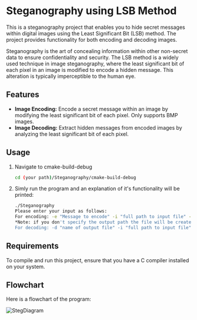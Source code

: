 # Steganography using LSB Method

This is a steganography project that enables you to hide secret messages within digital images using the Least Significant Bit (LSB) method. The project provides functionality for both encoding and decoding images.

Steganography is the art of concealing information within other non-secret data to ensure confidentiality and security. The LSB method is a widely used technique in image steganography, where the least significant bit of each pixel in an image is modified to encode a hidden message. This alteration is typically imperceptible to the human eye.

## Features

- **Image Encoding:** Encode a secret message within an image by modifying the least significant bit of each pixel. Only supports BMP images.
- **Image Decoding:** Extract hidden messages from encoded images by analyzing the least significant bit of each pixel.

## Usage

1. Navigate to cmake-build-debug

   ```bash
   cd (your path)/Steganography/cmake-build-debug
2. Simly run the program and an explanation of it's functionality will be printed:

    ```bash
   ./Steganography
   Please enter your input as follows:
   For encoding: -e "Message to encode" -i "full path to input file" -o "full path to where the output file will be stored"
   *Note: if you don't specify the output path the file will be created in your current directory
   For decoding: -d "name of output file" -i "full path to input file"

## Requirements
To compile and run this project, ensure that you have a C compiler installed on your system.

## Flowchart
Here is a flowchart of the program:

![StegDiagram](https://github.com/Veselin-Metodiev/Steganography/assets/109075090/76ca4df3-6e29-4025-bf6a-1e700131412b)
